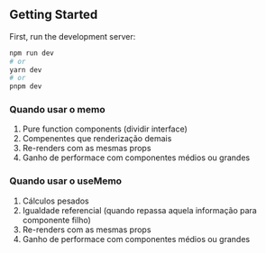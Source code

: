 ## Getting Started

First, run the development server:

```bash
npm run dev
# or
yarn dev
# or
pnpm dev
```

### Quando usar o memo

1. Pure function components (dividir interface)
2. Compenentes que renderização demais
3. Re-renders com as mesmas props
4. Ganho de performace com componentes médios ou grandes

### Quando usar o useMemo

1. Cálculos pesados
2. Igualdade referencial (quando repassa aquela informação para componente filho)
3. Re-renders com as mesmas props
4. Ganho de performace com componentes médios ou grandes
